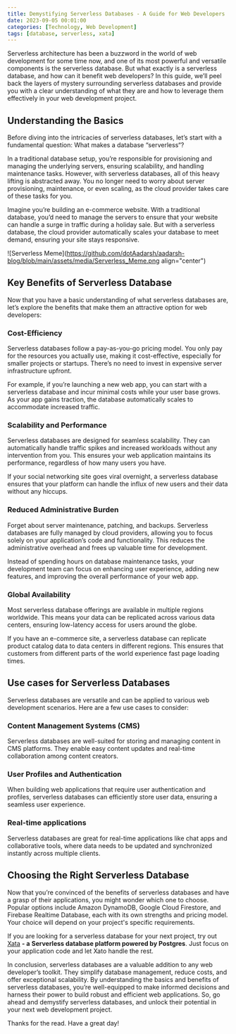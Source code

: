 ```yaml
---
title: Demystifying Serverless Databases - A Guide for Web Developers
date: 2023-09-05 00:01:00
categories: [Technology, Web Development]
tags: [database, serverless, xata]
---
```


Serverless architecture has been a buzzword in the world of web development for some time now, and one of its most powerful and versatile components is the serverless database. But what exactly is a serverless database, and how can it benefit web developers? In this guide, we’ll peel back the layers of mystery surrounding serverless databases and provide you with a clear understanding of what they are and how to leverage them effectively in your web development project.

## Understanding the Basics

Before diving into the intricacies of serverless databases, let’s start with a fundamental question: What makes a database “serverless“?

In a traditional database setup, you’re responsible for provisioning and managing the underlying servers, ensuring scalability, and handling maintenance tasks. However, with serverless databases, all of this heavy lifting is abstracted away. You no longer need to worry about server provisioning, maintenance, or even scaling, as the cloud provider takes care of these tasks for you.

Imagine you’re building an e-commerce website. With a traditional database, you’d need to manage the servers to ensure that your website can handle a surge in traffic during a holiday sale. But with a serverless database, the cloud provider automatically scales your database to meet demand, ensuring your site stays responsive.

![Serverless Meme](https://github.com/dotAadarsh/aadarsh-blog/blob/main/assets/media/Serverless_Meme.png align="center")

## Key Benefits of Serverless Database

Now that you have a basic understanding of what serverless databases are, let’s explore the benefits that make them an attractive option for web developers:

### Cost-Efficiency

Serverless databases follow a pay-as-you-go pricing model. You only pay for the resources you actually use, making it cost-effective, especially for smaller projects or startups. There’s no need to invest in expensive server infrastructure upfront.

For example, if you’re launching a new web app, you can start with a serverless database and incur minimal costs while your user base grows. As your app gains traction, the database automatically scales to accommodate increased traffic.

### Scalability and Performance

Serverless databases are designed for seamless scalability. They can automatically handle traffic spikes and increased workloads without any intervention from you. This ensures your web application maintains its performance, regardless of how many users you have.

If your social networking site goes viral overnight, a serverless database ensures that your platform can handle the influx of new users and their data without any hiccups.

### Reduced Administrative Burden

Forget about server maintenance, patching, and backups. Serverless databases are fully managed by cloud providers, allowing you to focus solely on your application’s code and functionality. This reduces the administrative overhead and frees up valuable time for development.

Instead of spending hours on database maintenance tasks, your development team can focus on enhancing user experience, adding new features, and improving the overall performance of your web app.

### Global Availability

Most serverless database offerings are available in multiple regions worldwide. This means your data can be replicated across various data centers, ensuring low-latency access for users around the globe.

If you have an e-commerce site, a serverless database can replicate product catalog data to data centers in different regions. This ensures that customers from different parts of the world experience fast page loading times.

## Use cases for Serverless Databases

Serverless databases are versatile and can be applied to various web development scenarios. Here are a few use cases to consider:

### Content Management Systems (CMS)

Serverless databases are well-suited for storing and managing content in CMS platforms. They enable easy content updates and real-time collaboration among content creators.

### User Profiles and Authentication

When building web applications that require user authentication and profiles, serverless databases can efficiently store user data, ensuring a seamless user experience.

### Real-time applications

Serverless databases are great for real-time applications like chat apps and collaborative tools, where data needs to be updated and synchronized instantly across multiple clients.

## Choosing the Right Serverless Database

Now that you’re convinced of the benefits of serverless databases and have a grasp of their applications, you might wonder which one to choose. Popular options include Amazon DynamoDB, Google Cloud Firestore, and Firebase Realtime Database, each with its own strengths and pricing model. Your choice will depend on your project's specific requirements.

If you are looking for a serverless database for your next project, try out [Xata](https://xata.io/) **\- a** **Serverless database platform powered by Postgres**. Just focus on your application code and let Xato handle the rest.

In conclusion, serverless databases are a valuable addition to any web developer’s toolkit. They simplify database management, reduce costs, and offer exceptional scalability. By understanding the basics and benefits of serverless databases, you’re well-equipped to make informed decisions and harness their power to build robust and efficient web applications. So, go ahead and demystify serverless databases, and unlock their potential in your next web development project.

Thanks for the read. Have a great day!
